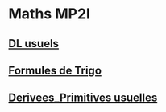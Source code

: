 # Maths MP2I
## [DL usuels](DL%20usuels)

## [Formules de Trigo](Formules%20de%20Trigo)

## [Derivees_Primitives usuelles](Derivees_Primitives%20usuelles)
